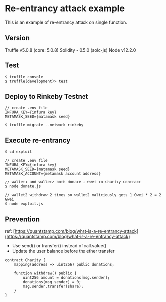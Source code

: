 # Re-entrancy attack example

This is an example of re-entrancy attack on single function.

## Version

Truffle v5.0.8 (core: 5.0.8)
Solidity - 0.5.0 (solc-js)
Node v12.2.0

## Test

```
$ truffle console
$ truffle(development)> test
```

## Deploy to Rinkeby Testnet

```
// create .env file
INFURA_KEY={infura key}
METAMASK_SEED={matamask seed}

$ truffle migrate --network rinkeby
```

## Execute re-entrancy

```
$ cd exploit

// create .env file
INFURA_KEY={infura key}
METAMASK_SEED={matamask seed}
METAMASK_ACCOUNT={metamask account address}

// wallet1 and wallet2 both donate 1 Gwei to Charity Contract
$ node donate.js

// wallet2 withdraw 2 times so wallet2 maliciously gets 1 Gwei * 2 = 2 Gwei
$ node exploit.js
```

## Prevention

ref: [https://quantstamp.com/blog/what-is-a-re-entrancy-attack](https://quantstamp.com/blog/what-is-a-re-entrancy-attack)

- Use send() or transfer() instead of call.value()
- Update the user balance before the ether transfer

```
contract Charity {
    mapping(address => uint256) public donations;

    function withdraw() public {
        uint256 amount = donations[msg.sender];
        donations[msg.sender] = 0;
        msg.sender.transfer(share);
    }
}
```
